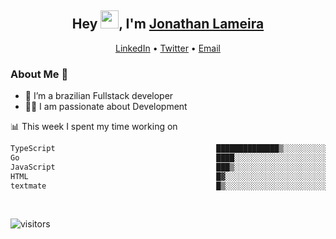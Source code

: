 <h2 align="center">Hey <img src="https://github.com/TheDudeThatCode/TheDudeThatCode/blob/master/Assets/Hi.gif" width="29">, I'm <a href="https://www.linkedin.com/in/jonathanlameira/">Jonathan Lameira</a></h2>
<p align="center">
  <a href="https://www.linkedin.com/in/jonathanlameira/">LinkedIn</a> •
  <a href="https://twitter.com/jlameira">Twitter</a> •
  <a href="mailto:jlameira@gmail.com">Email</a>
</p>

### About Me 🚀
- 🌱  I’m a brazilian Fullstack developer</br>
- 👨‍💻  I am passionate about Development</br>

<!-- ![Jonathan Lameira github stats](https://github-readme-stats.vercel.app/api?username=jlameirameli&show_icons=true&hide_border=true)&nbsp;&nbsp; -->

📊 This week I spent my time working on
<!--START_SECTION:waka-->

```txt
TypeScript                                    ██████████████▒░░░░░░░░░░   57.05 %
Go                                            ████░░░░░░░░░░░░░░░░░░░░░   16.11 %
JavaScript                                    ███▒░░░░░░░░░░░░░░░░░░░░░   13.08 %
HTML                                          █▓░░░░░░░░░░░░░░░░░░░░░░░   07.16 %
textmate                                      █▒░░░░░░░░░░░░░░░░░░░░░░░   05.96 %
```

<!--END_SECTION:waka-->

<br />

![visitors](https://visitor-badge.laobi.icu/badge?page_id=jlameira.jlameira)
